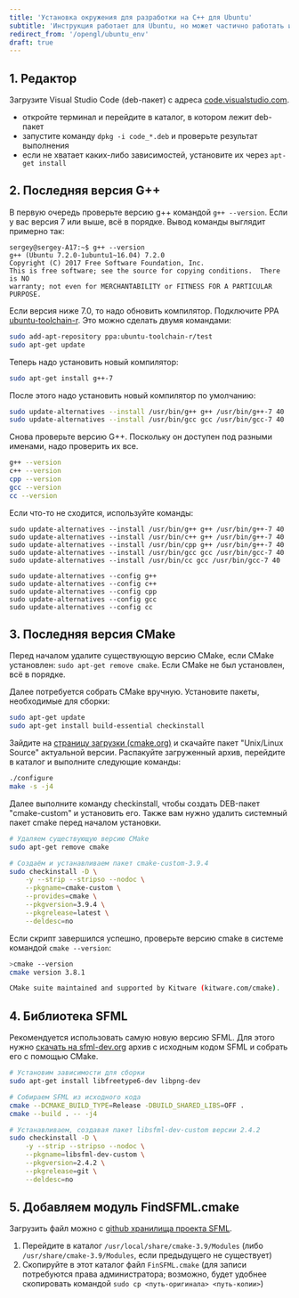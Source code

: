 ```yaml
---
title: 'Установка окружения для разработки на C++ для Ubuntu'
subtitle: 'Инструкция работает для Ubuntu, но может частично работать и в других дистрибутивах Linux'
redirect_from: '/opengl/ubuntu_env'
draft: true
---
```


## 1. Редактор

Загрузите Visual Studio Code (deb-пакет) с адреса [code.visualstudio.com](https://code.visualstudio.com/).

- откройте терминал и перейдите в каталог, в котором лежит deb-пакет
- запустите команду `dpkg -i code_*.deb` и проверьте результат выполнения
- если не хватает каких-либо зависимостей, установите их через `apt-get install`

## 2. Последняя версия G++

В первую очередь проверьте версию g++ командой `g++ --version`. Если у вас версия 7 или выше, всё в порядке. Вывод команды выглядит примерно так:

```
sergey@sergey-A17:~$ g++ --version
g++ (Ubuntu 7.2.0-1ubuntu1~16.04) 7.2.0
Copyright (C) 2017 Free Software Foundation, Inc.
This is free software; see the source for copying conditions.  There is NO
warranty; not even for MERCHANTABILITY or FITNESS FOR A PARTICULAR PURPOSE.
```

Если версия ниже 7.0, то надо обновить компилятор. Подключите PPA [ubuntu-toolchain-r](https://launchpad.net/~ubuntu-toolchain-r/+archive/ubuntu/test). Это можно сделать двумя командами:

```bash
sudo add-apt-repository ppa:ubuntu-toolchain-r/test
sudo apt-get update
```

Теперь надо установить новый компилятор:

```bash
sudo apt-get install g++-7
```

После этого надо установить новый компилятор по умолчанию:

```bash
sudo update-alternatives --install /usr/bin/g++ g++ /usr/bin/g++-7 40
sudo update-alternatives --install /usr/bin/gcc gcc /usr/bin/gcc-7 40
```

Снова проверьте версию G++. Поскольку он доступен под разными именами, надо проверить их все.

```bash
g++ --version
c++ --version
cpp --version
gcc --version
cc --version
```

Если что-то не сходится, используйте команды:

```
sudo update-alternatives --install /usr/bin/g++ g++ /usr/bin/g++-7 40
sudo update-alternatives --install /usr/bin/c++ g++ /usr/bin/g++-7 40
sudo update-alternatives --install /usr/bin/cpp g++ /usr/bin/g++-7 40
sudo update-alternatives --install /usr/bin/gcc gcc /usr/bin/gcc-7 40
sudo update-alternatives --install /usr/bin/cc gcc /usr/bin/gcc-7 40

sudo update-alternatives --config g++
sudo update-alternatives --config c++
sudo update-alternatives --config cpp
sudo update-alternatives --config gcc
sudo update-alternatives --config cc
```

## 3. Последняя версия CMake

Перед началом удалите существующую версию CMake, если CMake установлен: `sudo apt-get remove cmake`. Если CMake не был установлен, всё в порядке.

Далее потребуется собрать CMake вручную. Установите пакеты, необходимые для сборки:

```bash
sudo apt-get update
sudo apt-get install build-essential checkinstall
```

Зайдите на [страницу загрузки (cmake.org)](https://cmake.org/download/) и скачайте пакет "Unix/Linux Source" актуальной версии. Распакуйте загруженный архив, перейдите в каталог и выполните следующие команды:

```bash
./configure
make -s -j4
```

Далее выполните команду checkinstall, чтобы создать DEB-пакет "cmake-custom" и установить его. Также вам нужно удалить системный пакет cmake перед началом установки.

```bash
# Удаляем существующую версию CMake
sudo apt-get remove cmake

# Создаём и устанавливаем пакет cmake-custom-3.9.4
sudo checkinstall -D \
    -y --strip --stripso --nodoc \
    --pkgname=cmake-custom \
    --provides=cmake \
    --pkgversion=3.9.4 \
    --pkgrelease=latest \
    --deldesc=no
```

Если скрипт завершился успешно, проверьте версию cmake в системе командой `cmake --version`:

```bash
>cmake --version
cmake version 3.8.1

CMake suite maintained and supported by Kitware (kitware.com/cmake).
```

## 4. Библиотека SFML

Рекомендуется использовать самую новую версию SFML. Для этого нужно [скачать на sfml-dev.org](https://www.sfml-dev.org/download.php) архив с исходным кодом SFML и собрать его с помощью CMake.

```bash
# Установим зависимости для сборки
sudo apt-get install libfreetype6-dev libpng-dev

# Собираем SFML из исходного кода
cmake --DCMAKE_BUILD_TYPE=Release -DBUILD_SHARED_LIBS=OFF .
cmake --build . -- -j4

# Устанавливаем, создавая пакет libsfml-dev-custom версии 2.4.2
sudo checkinstall -D \
    -y --strip --stripso --nodoc \
    --pkgname=libsfml-dev-custom \
    --pkgversion=2.4.2 \
    --pkgrelease=git \
    --deldesc=no
```

## 5. Добавляем модуль FindSFML.cmake

Загрузить файл можно с [github хранилища проекта SFML](https://github.com/SFML/SFML/blob/master/cmake/Modules/FindSFML.cmake).

 1. Перейдите в каталог `/usr/local/share/cmake-3.9/Modules` (либо `/usr/share/cmake-3.9/Modules`, если предыдущего не существует)
 2. Скопируйте в этот каталог файл `FinSFML.cmake` (для записи потребуются права администратора; возможно, будет удобнее скопировать командой `sudo cp <путь-оригинала> <путь-копии>`)
